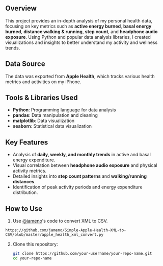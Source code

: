 ## Overview
This project provides an in-depth analysis of my personal health data, focusing on key metrics such as **active energy burned**, **basal energy burned**, **distance walking & running**, **step count**, and **headphone audio exposure**. Using Python and popular data analysis libraries, I created visualizations and insights to better understand my activity and wellness trends.

## Data Source
The data was exported from **Apple Health**, which tracks various health metrics and activities on my iPhone.

## Tools & Libraries Used
- **Python**: Programming language for data analysis
- **pandas**: Data manipulation and cleaning
- **matplotlib**: Data visualization
- **seaborn**: Statistical data visualization
  

## Key Features
- Analysis of **daily, weekly, and monthly trends** in active and basal energy expenditure.
- Visual correlation between **headphone audio exposure** and physical activity metrics.
- Detailed insights into **step count patterns** and **walking/running distances**.
- Identification of peak activity periods and energy expenditure distribution.

## How to Use
1. Use [@jameno](https://github.com/jameno)'s code to convert XML to CSV.

`https://github.com/jameno/Simple-Apple-Health-XML-to-CSV/blob/master/apple_health_xml_convert.py`

2. Clone this repository:
   ```bash
   git clone https://github.com/your-username/your-repo-name.git
   cd your-repo-name
